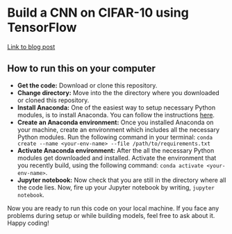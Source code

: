# Build a CNN on CIFAR-10 using TensorFlow
[Link to blog post](https://vbvsharma.com/misc/2019/05/12/CNN-on-CIFAR-10-using-TensorFlow.html)
## How to run this on your computer

- **Get the code:** Download or clone this repository.
- **Change directory:** Move into the the directory where you downloaded or cloned this repository.
- **Install Anaconda:** One of the easiest way to setup necessary Python modules, is to install Anaconda. You can follow the instructions [here](https://docs.anaconda.com/anaconda/install/).
- **Create an Anaconda environment:** Once you installed Anaconda on your machine, create an environment which includes all the necessary Python modules. Run the following command in your terminal:
`conda create --name <your-env-name> --file /path/to/requirements.txt`
- **Activate Anaconda environment:** After the all the necessary Python modules get downloaded and installed. Activate the environment that you recently build, using the following command:
`conda activate <your-env-name>`.
- **Jupyter notebook:** Now check that you are still in the directory where all the code lies. Now, fire up your Jupyter notebook by writing, `jupyter notebook`.

Now you are ready to run this code on your local machine. If you face any problems during setup or while building models, feel free to ask about it. Happy coding!
